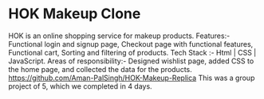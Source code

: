 # HOK Makeup Clone
HOK is an online shopping service for makeup products. 
Features:-
Functional login and signup page, Checkout page with 
functional features, Functional cart, Sorting and filtering of 
products.
Tech Stack :- Html | CSS | JavaScript. 
Areas of responsibility:-
Designed wishlist page, added CSS to the home page, and 
collected the data for the products.
https://github.com/Aman-PalSingh/HOK-Makeup-Replica 
This was a group project of 5, which we completed in 4 days.
